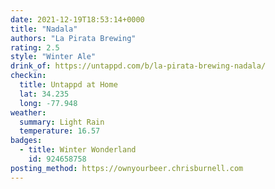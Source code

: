 ```yaml
---
date: 2021-12-19T18:53:14+0000
title: "Nadala"
authors: "La Pirata Brewing"
rating: 2.5
style: "Winter Ale"
drink_of: https://untappd.com/b/la-pirata-brewing-nadala/
checkin:
  title: Untappd at Home
  lat: 34.235
  long: -77.948
weather:
  summary: Light Rain
  temperature: 16.57
badges:
  - title: Winter Wonderland
    id: 924658758
posting_method: https://ownyourbeer.chrisburnell.com
---
```

